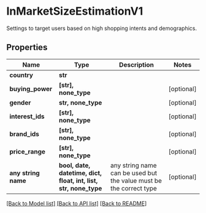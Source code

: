 # InMarketSizeEstimationV1

Settings to target users based on high shopping intents and demographics.

## Properties
Name | Type | Description | Notes
------------ | ------------- | ------------- | -------------
**country** | **str** |  | 
**buying_power** | **[str], none_type** |  | [optional] 
**gender** | **str, none_type** |  | [optional] 
**interest_ids** | **[str], none_type** |  | [optional] 
**brand_ids** | **[str], none_type** |  | [optional] 
**price_range** | **[str], none_type** |  | [optional] 
**any string name** | **bool, date, datetime, dict, float, int, list, str, none_type** | any string name can be used but the value must be the correct type | [optional]

[[Back to Model list]](../README.md#documentation-for-models) [[Back to API list]](../README.md#documentation-for-api-endpoints) [[Back to README]](../README.md)



